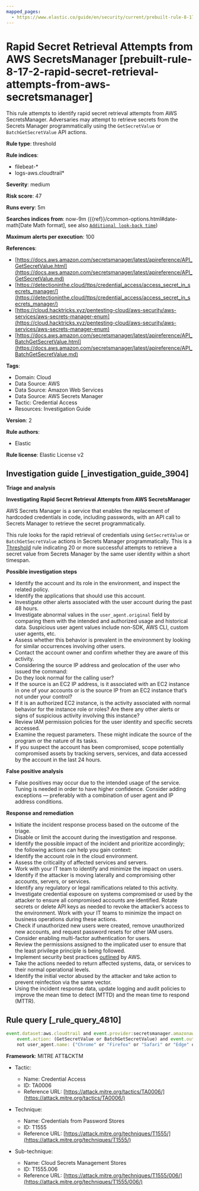 ```yaml
---
mapped_pages:
  - https://www.elastic.co/guide/en/security/current/prebuilt-rule-8-17-2-rapid-secret-retrieval-attempts-from-aws-secretsmanager.html
---
```


# Rapid Secret Retrieval Attempts from AWS SecretsManager [prebuilt-rule-8-17-2-rapid-secret-retrieval-attempts-from-aws-secretsmanager]

This rule attempts to identify rapid secret retrieval attempts from AWS SecretsManager. Adversaries may attempt to retrieve secrets from the Secrets Manager programmatically using the `GetSecretValue` or `BatchGetSecretValue` API actions.

**Rule type**: threshold

**Rule indices**:

* filebeat-*
* logs-aws.cloudtrail*

**Severity**: medium

**Risk score**: 47

**Runs every**: 5m

**Searches indices from**: now-9m ({{ref}}/common-options.html#date-math[Date Math format], see also [`Additional look-back time`](docs-content://solutions/security/detect-and-alert/create-detection-rule.md#rule-schedule))

**Maximum alerts per execution**: 100

**References**:

* [https://docs.aws.amazon.com/secretsmanager/latest/apireference/API_GetSecretValue.html](https://docs.aws.amazon.com/secretsmanager/latest/apireference/API_GetSecretValue.md)
* [https://detectioninthe.cloud/ttps/credential_access/access_secret_in_secrets_manager/](https://detectioninthe.cloud/ttps/credential_access/access_secret_in_secrets_manager/)
* [https://cloud.hacktricks.xyz/pentesting-cloud/aws-security/aws-services/aws-secrets-manager-enum](https://cloud.hacktricks.xyz/pentesting-cloud/aws-security/aws-services/aws-secrets-manager-enum)
* [https://docs.aws.amazon.com/secretsmanager/latest/apireference/API_BatchGetSecretValue.html](https://docs.aws.amazon.com/secretsmanager/latest/apireference/API_BatchGetSecretValue.md)

**Tags**:

* Domain: Cloud
* Data Source: AWS
* Data Source: Amazon Web Services
* Data Source: AWS Secrets Manager
* Tactic: Credential Access
* Resources: Investigation Guide

**Version**: 2

**Rule authors**:

* Elastic

**Rule license**: Elastic License v2

## Investigation guide [_investigation_guide_3904]

**Triage and analysis**

**Investigating Rapid Secret Retrieval Attempts from AWS SecretsManager**

AWS Secrets Manager is a service that enables the replacement of hardcoded credentials in code, including passwords, with an API call to Secrets Manager to retrieve the secret programmatically.

This rule looks for the rapid retrieval of credentials using `GetSecretValue` or `BatchGetSecretValue` actions in Secrets Manager programmatically. This is a [Threshold](docs-content://solutions/security/detect-and-alert/create-detection-rule.md#create-threshold-rule) rule indicating 20 or more successful attempts to retrieve a secret value from Secrets Manager by the same user identity within a short timespan.

**Possible investigation steps**

* Identify the account and its role in the environment, and inspect the related policy.
* Identify the applications that should use this account.
* Investigate other alerts associated with the user account during the past 48 hours.
* Investigate abnormal values in the `user_agent.original` field by comparing them with the intended and authorized usage and historical data. Suspicious user agent values include non-SDK, AWS CLI, custom user agents, etc.
* Assess whether this behavior is prevalent in the environment by looking for similar occurrences involving other users.
* Contact the account owner and confirm whether they are aware of this activity.
* Considering the source IP address and geolocation of the user who issued the command:
* Do they look normal for the calling user?
* If the source is an EC2 IP address, is it associated with an EC2 instance in one of your accounts or is the source IP from an EC2 instance that’s not under your control?
* If it is an authorized EC2 instance, is the activity associated with normal behavior for the instance role or roles? Are there any other alerts or signs of suspicious activity involving this instance?
* Review IAM permission policies for the user identity and specific secrets accessed.
* Examine the request parameters. These might indicate the source of the program or the nature of its tasks.
* If you suspect the account has been compromised, scope potentially compromised assets by tracking servers, services, and data accessed by the account in the last 24 hours.

**False positive analysis**

* False positives may occur due to the intended usage of the service. Tuning is needed in order to have higher confidence. Consider adding exceptions — preferably with a combination of user agent and IP address conditions.

**Response and remediation**

* Initiate the incident response process based on the outcome of the triage.
* Disable or limit the account during the investigation and response.
* Identify the possible impact of the incident and prioritize accordingly; the following actions can help you gain context:
* Identify the account role in the cloud environment.
* Assess the criticality of affected services and servers.
* Work with your IT team to identify and minimize the impact on users.
* Identify if the attacker is moving laterally and compromising other accounts, servers, or services.
* Identify any regulatory or legal ramifications related to this activity.
* Investigate credential exposure on systems compromised or used by the attacker to ensure all compromised accounts are identified. Rotate secrets or delete API keys as needed to revoke the attacker’s access to the environment. Work with your IT teams to minimize the impact on business operations during these actions.
* Check if unauthorized new users were created, remove unauthorized new accounts, and request password resets for other IAM users.
* Consider enabling multi-factor authentication for users.
* Review the permissions assigned to the implicated user to ensure that the least privilege principle is being followed.
* Implement security best practices [outlined](https://aws.amazon.com/premiumsupport/knowledge-center/security-best-practices/) by AWS.
* Take the actions needed to return affected systems, data, or services to their normal operational levels.
* Identify the initial vector abused by the attacker and take action to prevent reinfection via the same vector.
* Using the incident response data, update logging and audit policies to improve the mean time to detect (MTTD) and the mean time to respond (MTTR).


## Rule query [_rule_query_4810]

```js
event.dataset:aws.cloudtrail and event.provider:secretsmanager.amazonaws.com and
    event.action: (GetSecretValue or BatchGetSecretValue) and event.outcome:success and
    not user_agent.name: ("Chrome" or "Firefox" or "Safari" or "Edge" or "Brave" or "Opera")
```

**Framework**: MITRE ATT&CKTM

* Tactic:

    * Name: Credential Access
    * ID: TA0006
    * Reference URL: [https://attack.mitre.org/tactics/TA0006/](https://attack.mitre.org/tactics/TA0006/)

* Technique:

    * Name: Credentials from Password Stores
    * ID: T1555
    * Reference URL: [https://attack.mitre.org/techniques/T1555/](https://attack.mitre.org/techniques/T1555/)

* Sub-technique:

    * Name: Cloud Secrets Management Stores
    * ID: T1555.006
    * Reference URL: [https://attack.mitre.org/techniques/T1555/006/](https://attack.mitre.org/techniques/T1555/006/)



